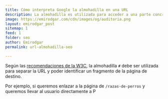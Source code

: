 ```yaml
---
title: Cómo interpreta Google la almohadilla en una URL
description: La almohadilla es utilizada para acceder a una parte concreta de la página web.
image: https://emirodgar.com/cdn/images/og/auditoria.png
layout: emirodgar_post
sitemap: 1
feed: 1
folder: seo
author: Emirodgar
permalink: url-almohadilla-seo

---
```


Según las [recomendaciones de la W3C](https://www.w3.org/Addressing/URL/4_URI_Recommentations.html), la almohadilla `#` debe ser utilizada para separar la URL y poder identificar un fragmento de la página de destino.

Por ejemplo, si queremos enlazar a la página de `/razas-de-perros` y queremos llevar al usuario directamente a P
<!--stackedit_data:
eyJoaXN0b3J5IjpbMTQ0OTAyODYxNF19
-->